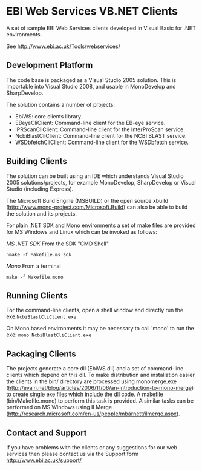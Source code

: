 # EBI Web Services VB.NET Clients

A set of sample EBI Web Services clients developed in Visual Basic for .NET
environments.

See http://www.ebi.ac.uk/Tools/webservices/

## Development Platform

The code base is packaged as a Visual Studio 2005 solution. This is
importable into Visual Studio 2008, and usable in MonoDevelop and SharpDevelop.

The solution contains a number of projects:

* EbiWS: core clients library
* EBeyeCliClient: Command-line client for the EB-eye service.
* IPRScanCliClient: Command-line client for the InterProScan service.
* NcbiBlastCliClient: Command-line client for the NCBI BLAST service.
* WSDbfetchCliClient: Command-line client for the WSDbfetch service.

## Building Clients

The solution can be built using an IDE which understands Visual Studio
2005 solutions/projects, for example MonoDevelop, SharpDevelop or Visual
Studio (including Express).

The Microsoft Build Engine (MSBUILD) or the open source xbuild
(http://www.mono-project.com/Microsoft.Build) can also be able to build the
solution and its projects.

For plain .NET SDK and Mono environments a set of make files are
provided for MS Windows and Linux which can be invoked as follows:

*MS .NET SDK*
From the SDK "CMD Shell"
```
nmake -f Makefile.ms_sdk
```

*Mono*
From a terminal
```
make -f Makefile.mono
```

## Running Clients

For the command-line clients, open a shell window and directly run the
exe:`NcbiBlastCliClient.exe`

On Mono based environments it may be necessary to call 'mono' to run
the exe: `mono NcbiBlastCliClient.exe`

## Packaging Clients

The projects generate a core dll (EbiWS.dll) and a set of command-line clients
which depend on this dll. To make distribution and installation easier the
clients in the bin/ directory are processed using monomerge.exe
(http://evain.net/blog/articles/2006/11/06/an-introduction-to-mono-merge) to
create single exe files which include the dll code. A makefile
(bin/Makefile.mono) to perform this task is provided. A similar tasks can be
performed on MS Windows using ILMerge
(http://research.microsoft.com/en-us/people/mbarnett/ilmerge.aspx).

## Contact and Support

If you have problems with the clients or any suggestions for our web services
then please contact us via the Support form http://www.ebi.ac.uk/support/
